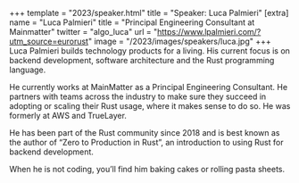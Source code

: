 +++
template = "2023/speaker.html"
title = "Speaker: Luca Palmieri"
[extra]
  name = "Luca Palmieri"
  title = "Principal Engineering Consultant at Mainmatter"
  twitter = "algo_luca"
  url = "https://www.lpalmieri.com/?utm_source=eurorust"
  image = "/2023/images/speakers/luca.jpg"
+++
Luca Palmieri builds technology products for a living. His current focus is on backend development, software architecture and the Rust programming language.

He currently works at MainMatter as a Principal Engineering Consultant. He partners with teams across the industry to make sure they succeed in adopting or scaling their Rust usage, where it makes sense to do so. He was formerly at AWS and TrueLayer.

He has been part of the Rust community since 2018 and is best known as the author of “Zero to Production in Rust”, an introduction to using Rust for backend development.

When he is not coding, you’ll find him baking cakes or rolling pasta sheets.